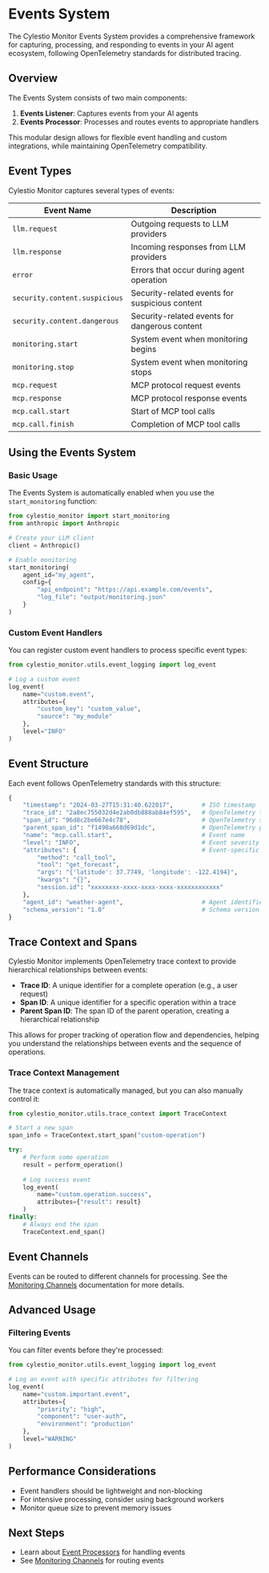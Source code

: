 # Events System

The Cylestio Monitor Events System provides a comprehensive framework for capturing, processing, and responding to events in your AI agent ecosystem, following OpenTelemetry standards for distributed tracing.

## Overview

The Events System consists of two main components:

1. **Events Listener**: Captures events from your AI agents
2. **Events Processor**: Processes and routes events to appropriate handlers

This modular design allows for flexible event handling and custom integrations, while maintaining OpenTelemetry compatibility.

## Event Types

Cylestio Monitor captures several types of events:

| Event Name | Description |
|------------|-------------|
| `llm.request` | Outgoing requests to LLM providers |
| `llm.response` | Incoming responses from LLM providers |
| `error` | Errors that occur during agent operation |
| `security.content.suspicious` | Security-related events for suspicious content |
| `security.content.dangerous` | Security-related events for dangerous content |
| `monitoring.start` | System event when monitoring begins |
| `monitoring.stop` | System event when monitoring stops |
| `mcp.request` | MCP protocol request events |
| `mcp.response` | MCP protocol response events |
| `mcp.call.start` | Start of MCP tool calls |
| `mcp.call.finish` | Completion of MCP tool calls |

## Using the Events System

### Basic Usage

The Events System is automatically enabled when you use the `start_monitoring` function:

```python
from cylestio_monitor import start_monitoring
from anthropic import Anthropic

# Create your LLM client
client = Anthropic()

# Enable monitoring
start_monitoring(
    agent_id="my_agent",
    config={
        "api_endpoint": "https://api.example.com/events",
        "log_file": "output/monitoring.json"
    }
)
```

### Custom Event Handlers

You can register custom event handlers to process specific event types:

```python
from cylestio_monitor.utils.event_logging import log_event

# Log a custom event
log_event(
    name="custom.event",
    attributes={
        "custom_key": "custom_value",
        "source": "my_module"
    },
    level="INFO"
)
```

## Event Structure

Each event follows OpenTelemetry standards with this structure:

```python
{
    "timestamp": "2024-03-27T15:31:40.622017",        # ISO timestamp
    "trace_id": "2a8ec755032d4e2ab0db888ab84ef595",   # OpenTelemetry trace ID
    "span_id": "96d8c2be667e4c78",                    # OpenTelemetry span ID
    "parent_span_id": "f1490a668d69d1dc",             # OpenTelemetry parent span ID
    "name": "mcp.call.start",                         # Event name
    "level": "INFO",                                  # Event severity
    "attributes": {                                   # Event-specific attributes
        "method": "call_tool",
        "tool": "get_forecast",
        "args": "{'latitude': 37.7749, 'longitude': -122.4194}",
        "kwargs": "{}",
        "session.id": "xxxxxxxx-xxxx-xxxx-xxxx-xxxxxxxxxxxx"
    },
    "agent_id": "weather-agent",                      # Agent identifier
    "schema_version": "1.0"                           # Schema version
}
```

## Trace Context and Spans

Cylestio Monitor implements OpenTelemetry trace context to provide hierarchical relationships between events:

- **Trace ID**: A unique identifier for a complete operation (e.g., a user request)
- **Span ID**: A unique identifier for a specific operation within a trace
- **Parent Span ID**: The span ID of the parent operation, creating a hierarchical relationship

This allows for proper tracking of operation flow and dependencies, helping you understand the relationships between events and the sequence of operations.

### Trace Context Management

The trace context is automatically managed, but you can also manually control it:

```python
from cylestio_monitor.utils.trace_context import TraceContext

# Start a new span
span_info = TraceContext.start_span("custom-operation")

try:
    # Perform some operation
    result = perform_operation()
    
    # Log success event
    log_event(
        name="custom.operation.success",
        attributes={"result": result}
    )
finally:
    # Always end the span
    TraceContext.end_span()
```

## Event Channels

Events can be routed to different channels for processing. See the [Monitoring Channels](../monitoring_channels.md) documentation for more details.

## Advanced Usage

### Filtering Events

You can filter events before they're processed:

```python
from cylestio_monitor.utils.event_logging import log_event

# Log an event with specific attributes for filtering
log_event(
    name="custom.important.event",
    attributes={
        "priority": "high",
        "component": "user-auth",
        "environment": "production"
    },
    level="WARNING"
)
```

## Performance Considerations

- Event handlers should be lightweight and non-blocking
- For intensive processing, consider using background workers
- Monitor queue size to prevent memory issues

## Next Steps

- Learn about [Event Processors](events-processor.md) for handling events
- See [Monitoring Channels](../monitoring_channels.md) for routing events 